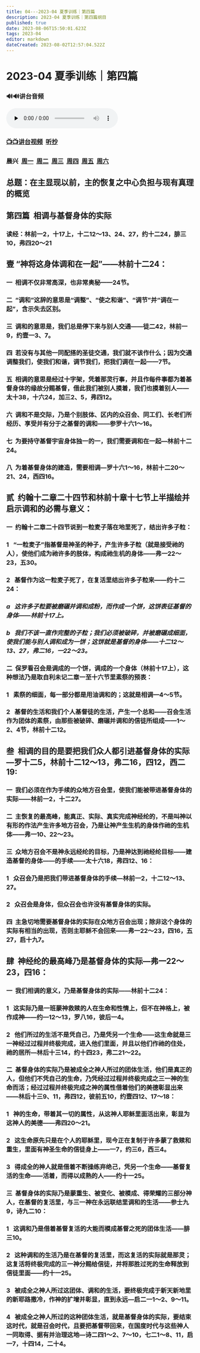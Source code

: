 ```yaml
---
title: 04---2023-04 夏季训练｜第四篇
description: 2023-04 夏季训练｜第四篇纲目
published: true
date: 2023-08-06T15:50:01.623Z
tags: 2023-04
editor: markdown
dateCreated: 2023-08-02T12:57:04.522Z
---
```


# 2023-04 夏季训练｜第四篇
### 🔊🔊讲台音频
<audio id="audio" controls="" preload="none">
      <source id="mp3" src="/2023-04/msg/2023-07-st-msg04-c.mp3">
</audio>

### [📺📺讲台视频](https://1p8pyp-my.sharepoint.com/:v:/g/personal/sundanaizhu_1p8pyp_onmicrosoft_com/EX1PodKGYSJCvkXu84cMIfEBbONJIvwDHExVVOw1qvrFmQ?e=HNUDZF)&nbsp;&nbsp;[听抄](/home/2023-04/2023-04-03/tc)
### 晨兴&nbsp;&nbsp;[周一](/home/2023-04/2023-04-04/w4d1)&nbsp;&nbsp;[周二](/home/2023-04/2023-04-04/w4d2)&nbsp;&nbsp;[周三](/home/2023-04/2023-04-04/w4d3)&nbsp;&nbsp;[周四](/home/2023-04/2023-04-04/w4d4)&nbsp;&nbsp;[周五](/home/2023-04/2023-04-04/w4d5)&nbsp;&nbsp;[周六](/home/2023-04/2023-04-04/w4d6)

## 总题：在主显现以前，主的恢复之中心负担与现有真理的概览

## **第四篇  相调与基督身体的实际**

### 读经：林前一2，十17上，十二12～13、24、27，约十二24，腓三10，弗四20～21

## **壹   “神将这身体调和在一起”——林前十二24：**

### 一  相调不仅非常高深，也非常奥秘——24节。

### 二  “调和”这辞的意思是“调整”、“使之和谐”、“调节”并“调在一起”，含示失去区别。

### 三  调和的意思是，我们总是停下来与别人交通——徒二42，林前一9，约壹一3、7。

### 四  若没有与其他一同配搭的圣徒交通，我们就不该作什么；因为交通调整我们，使我们和谐，调节我们，把我们调在一起——7节。

### 五  相调的意思是经过十字架，凭着那灵行事，并且作每件事都为着基督身体的缘故分赐基督，借此我们被别人摸着，我们也摸着别人——太十38，十六24，加三2、5，弗四12。

### 六  调和不是交际，乃是个别肢体、区内的众召会、同工们、长老们所经历、享受并有分于之基督的调和——参罗十六1～16。

### 七  为要持守基督宇宙身体独一的一，我们需要调和在一起—林前十二24。

### 八  为着基督身体的建造，需要相调—罗十六1～16，林前十二20～21、24，西四16。

## **贰  约翰十二章二十四节和林前十章十七节上半描绘并启示调和的必需与意义：**

### 一  约翰十二章二十四节说到一粒麦子落在地里死了，结出许多子粒：

### 1   “一粒麦子”指基督是神圣的种子，产生许多子粒（就是接受祂的人），使他们成为祂许多的肢体，构成祂生机的身体——弗一22～23，五30。

### 2   基督作为这一粒麦子死了，在复活里结出许多子粒来——约十二24：

### *a   这许多子粒要被磨碾并调和成粉，而作成一个饼，这饼表征基督的身体——林前十17上。*

### *b   我们不该一直作完整的子粒；我们必须被破碎，并被磨碾成细面，使我们能与别人调和成为一饼；这饼就是基督的身体——十二12～13、27，弗二16，一22～23。*

### 二  保罗看召会是调成的一个饼，调成的一个身体（林前十17上），这种想法乃是取自利未记二章一至十六节里素祭的预表：

### 1   素祭的细面，每一部分都是用油调和的；这就是相调—4～5节。

### 2   基督的生活和我们个人基督徒的生活，产生一个总和——召会生活作为团体的素祭，由那些被破碎、磨碾并调和的信徒所组成——1～2、4节，林前十二12。

## **叁  相调的目的是要把我们众人都引进基督身体的实际—罗十二5，林前十二12～13，弗二16，四12，西二19:**

### 一  我们必须在作为手续的众地方召会里，使我们能被带进基督身体的实际——林前一2，十二27。

### 二  主恢复的最高峰，能真正、实际、真实完成神经纶的，不是叫神以有形的作法产生许多地方召会，乃是让神产生生机的身体作祂的生机体——弗一10、22～23。

### 三  众地方召会不是神永远经纶的目标，乃是神达到祂经纶目标——建造基督的身体——的手续——太十六18，弗四12、16：

### 1   众召会乃是把我们带进基督身体的手续—林前一2，十二12～13、27。

### 2   众召会是身体，但众召会也许没有基督身体的实际。

### 四  主急切地需要基督身体的实际在众地方召会出现；除非这个身体的实际有相当的出现，否则主耶稣不会回来——弗一22～23，四16，五27，启十九7。

## **肆  神经纶的最高峰乃是基督身体的实际—弗一22～23，四16：**

### 一  我们相调的意义，乃是基督身体的实际——林前十二24：

### 1   这实际乃是一班蒙神救赎的人在生命和性情上，但不在神格上，被作成神——约—12～13，罗八16，彼后一4。

### 2   他们所过的生活不是凭自己，乃是凭另一个生命——这生命就是三一神经过过程并终极完成，进入他们里面，并且以他们作祂的住处，祂的居所—林后十三14，约十四23，弗二21～22。

### 二  基督身体的实际乃是被成全之神人所过的团体生活，他们是真正的人，但他们不凭自己的生命，乃凭经过过程并终极完成之三一神的生命而活；经过过程并终极完成之神的属性借着他们的美德彰显出来——林后十三9、11，弗四12，彼前五10，约壹四12、17～18：

### 1   神的生命，带着其一切的属性，从这神人耶稣里面活出来，彰显为这神人的美德——弗四20～21。

### 2   这生命原先只是在个人的耶稣里，现今正在复制于许多蒙了救赎和重生，里面有神圣生命的信徒身上——一7，约三6，西三4。

### 3   得成全的神人就是借着不断操练弃绝己，凭另一个生命——基督复活的生命——活着，而得以成熟的人——约十一25。

### 三  基督身体的实际乃是蒙重生、被变化、被模成、得荣耀的三部分神人，在基督的复活里，与三一神在永远联结里调和的生活——参士九9，诗九二10：

### 1   这调和乃是借着基督复活的大能而模成基督之死的团体生活——腓三10。

### 2   这种调和的生活乃是在基督的复活里，而这复活的实际就是那灵；这复活将终极完成的三一神分赐给信徒，并将那胜过死的生命释放到信徒里面——约十一25。

### 3   被成全之神人所过这团体、调和的生活，要终极完成于新天新地里的新耶路撒冷，作神的扩增并彰显，直到永远—启二一1～2、9～11。

### 4   被成全之神人所过的这种团体生活，就是基督身体的实际，要结束这时代，就是召会时代，且要把基督带回来，在国度时代与这些神人一同取得、据有并治理这地—诗二四1～2、7～10，七二1～8、11，启一7，十四14，二十4。